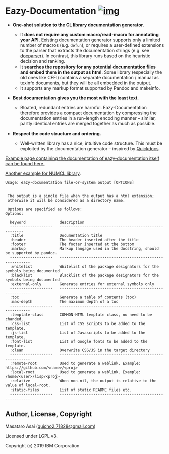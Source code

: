 
# Eazy-Documentation [![img](https://travis-ci.org/eazy-documentation/eazy-documentation.svg)](https://travis-ci.org/numcl/numcl)

-   **One-shot solution to the CL library documentation generator.**
    -   It **does not require any custom macro/read-macro for annotating your API.**
        Existing documentation generator supports only a limited number of macros (e.g. `defun`),
        or requires a user-defined extensions to the parser that extracts the
        documentation strings (e.g. see [docparser](http://quickdocs.org/docparser/)).  In contrast, this library runs based on the heuristic
        decision and ranking.
    -   It **searches the repository for any potential documentation files and embed**
        **them in the output as html**. Some library (especially the old ones like CFFI)
        contains a separate documentation / manual as texinfo documents, but they
        will be all embedded in the output.
    -   It supports any markup format supported by Pandoc and makeinfo.

-   **Best documentation gives you the most with the least text.**
    -   Bloated, redundant entries are harmful.
        Eazy-Documentation therefore provides a compact documentation by compressing the documentation entries
        in a run-length encoding manner &#x2013; similar, partly identical entries are merged together
        as much as possible.

-   **Respect the code structure and ordering.**
    -   Well-written library has a nice, intuitive code structure.
        This must be exploited by the documentation generator &#x2013; inspired by [Quickdocs](<http://quickdocs.org/>).

[Example page containing the documentation of eazy-documentation itself can be found here.](https://guicho271828.github.io/eazy-documentation/)

[Another example for NUMCL library](https://numcl.github.io/numcl/).


```
Usage: eazy-documentation file-or-system output [OPTIONS]


 The output is a single file when the output has a html extension;
 otherwise it will be considered as a directory name.

 Options are specified as follows:
Options:

  keyword               description
  -------------------   ------------------------------------------------------
  :title                Documentation title
  :header               The header inserted after the title
  :footer               The footer inserted at the bottom
  :markup               Markup langage used in the docstring, should be supported by pandoc.
  -------------------   ---------------------------------------------------------
  :whitelist            Whitelist of the package designators for the symbols being documented
  :blacklist            Blacklist of the package designators for the symbols being documented
  :external-only        Generate entries for external symbols only
  -------------------   ---------------------------------------------------------
  :toc                  Generate a table of contents (toc)
  :max-depth            The maximum depth of a toc
  -------------------   ---------------------------------------------------------
  :template-class       COMMON-HTML template class, no need to be chanded.
  :css-list             List of CSS scripts to be added to the template.
  :js-list              List of Javascripts to be added to the template.
  :font-list            List of Google fonts to be added to the template.
  :clean                Overwrite CSS/JS in the target directory
  -------------------   ---------------------------------------------------------
  :remote-root          Used to generate a weblink. Example: https://github.com/<name>/<proj>
  :local-root           Used to generate a weblink. Example: /home/<user>/lisp/<proj>
  :relative             When non-nil, the output is relative to the value of local-root.
  :static-files         List of static README files etc.
  -------------------   ---------------------------------------------------------
```


## Author, License, Copyright

Masataro Asai (guicho2.71828@gmail.com)

Licensed under LGPL v3.

Copyright (c) 2019 IBM Corporation

